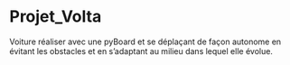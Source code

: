 # Projet_Volta

Voiture réaliser avec une pyBoard et se déplaçant de façon autonome en évitant les obstacles et en s’adaptant au milieu dans lequel elle évolue.